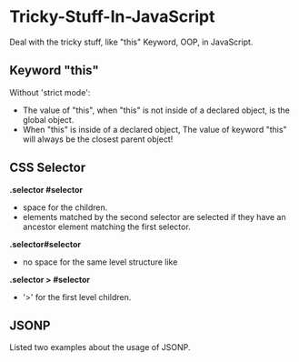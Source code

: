 # Tricky-Stuff-In-JavaScript
Deal with the tricky stuff, like "this" Keyword, OOP, in JavaScript.  
## Keyword "this"  
<p>Without 'strict mode':</p>
<ul>
  <li>The value of "this", when "this" is not inside of a declared object, is the global object.</li>
  <li>When "this" is inside of a declared object, The value of keyword "this" will always be the closest parent object!</li>
</ul>   
  
## CSS Selector  
<strong>.selector #selector</strong>
<ul>
  <li>space for the children.  </li>
  <li>elements matched by the second selector are selected if they have an ancestor element matching the first selector.</li>
</ul>  
<strong>.selector#selector</strong>
<ul>
  <li>no space for the same level structure like <div id="selector" class="selector"/></li>
</ul>
<strong>.selector > #selector</strong>
<ul>
  <li>'>' for the first level children.</li>
</ul>  
  
## JSONP
Listed two examples about the usage of JSONP.  
